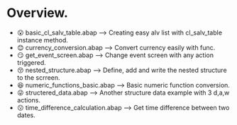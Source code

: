 # Overview.
- :open_mouth: basic_cl_salv_table.abap --> Creating easy alv list with cl_salv_table instance method.
- 😊 currency_conversion.abap --> Convert currency easily with func.
- 😏 get_event_screen.abap --> Change event screen with any action triggered.
- 😚 nested_structure.abap --> Define, add and write the nested structure to the scrreen.
- 😆 numeric_functions_basic.abap --> Basic numeric function conversion.
- 😜 structered_data.abap --> Another structure data example with 3 d,a,w actions.
- 😗 time_difference_calculation.abap --> Get time difference between two dates.

